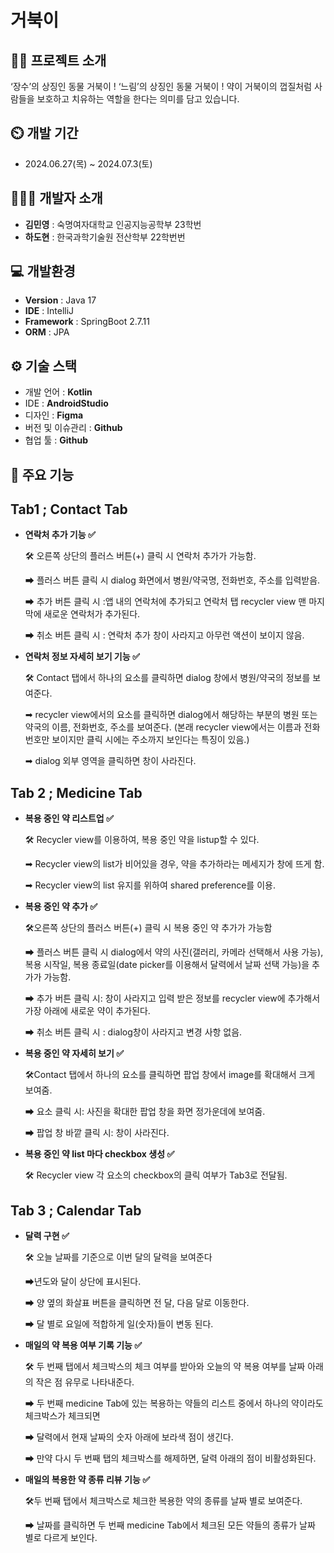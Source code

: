 # 거북이


## 👨‍🏫 프로젝트 소개
‘장수’의 상징인 동물 거북이 ! 
‘느림’의 상징인 동물 거북이 ! 
약이 거북이의 껍질처럼 사람들을 보호하고 치유하는 역할을 한다는 의미를 담고 있습니다.


## ⏲️ 개발 기간 
- 2024.06.27(목) ~ 2024.07.3(토)
  
  
## 🧑‍🤝‍🧑 개발자 소개 
- **김민영** : 숙명여자대학교 인공지능공학부 23학번 
- **하도현** : 한국과학기술원 전산학부 22학번번
  

## 💻 개발환경
- **Version** : Java 17
- **IDE** : IntelliJ
- **Framework** : SpringBoot 2.7.11
- **ORM** : JPA

## ⚙️ 기술 스택
- 개발 언어 : **Kotlin**
- IDE : **AndroidStudio**
- 디자인 : **Figma**
- 버전 및 이슈관리 : **Github**
- 협업 툴 : **Github**

## 📌 주요 기능
## Tab1 ; Contact Tab

- **연락처 추가 기능 ✅**
    
    🛠 오른쪽 상단의 플러스 버튼(+) 클릭 시 연락처 추가가 가능함.
    
    ➡ 플러스 버튼 클릭 시 dialog 화면에서 병원/약국명, 전화번호, 주소를 입력받음.
    
    ➡ 추가 버튼 클릭 시 :앱 내의 연락처에 추가되고 연락처 탭 recycler view 맨 마지막에 새로운 연락처가 추가된다.
    
    ➡ 취소 버튼 클릭 시 : 연락처 추가 창이 사라지고 아무런 액션이 보이지 않음.
    
- **연락처 정보 자세히 보기 기능 ✅**
    
    🛠 Contact 탭에서 하나의 요소를 클릭하면 dialog 창에서 병원/약국의 정보를 보여준다.
    
    ➡ recycler view에서의 요소를 클릭하면 dialog에서 해당하는 부분의 병원 또는 약국의 이름, 전화번호, 주소를 보여준다. (본래 recycler view에서는 이름과 전화번호만 보이지만 클릭 시에는 주소까지 보인다는 특징이 있음.)
    
    ➡ dialog 외부 영역을 클릭하면 창이 사라진다.
    

## Tab 2 ; Medicine Tab

- **복용 중인 약 리스트업 ✅**
    
    🛠 Recycler view를 이용하여, 복용 중인 약을 listup할 수 있다.
    
    ➡ Recycler view의 list가 비어있을 경우, 약을 추가하라는 메세지가 창에 뜨게 함.
    
    ➡ Recycler view의 list 유지를 위하여 shared preference를 이용.
    
- **복용 중인 약 추가 ✅**
    
    🛠오른쪽 상단의 플러스 버튼(+) 클릭 시 복용 중인 약 추가가 가능함
    
    ➡ 플러스 버튼 클릭 시 dialog에서 약의 사진(갤러리, 카메라 선택해서 사용 가능), 복용 시작일, 복용 종료일(date picker를 이용해서 달력에서 날짜 선택 가능)을 추가가 가능함.
    
    ➡ 추가 버튼 클릭 시: 창이 사라지고 입력 받은 정보를 recycler view에 추가해서 가장 아래에 새로운 약이 추가된다.
    
    ➡ 취소 버튼 클릭 시 : dialog창이 사라지고 변경 사항 없음.
    
- **복용 중인 약 자세히 보기 ✅**
    
    🛠Contact 탭에서 하나의 요소를 클릭하면 팝업 창에서 image를 확대해서 크게 보여줌.
    
    ➡ 요소 클릭 시: 사진을 확대한 팝업 창을 화면 정가운데에 보여줌.
    
    ➡ 팝업 창 바깥 클릭 시: 창이 사라진다.
    
- **복용 중인 약 list 마다 checkbox 생성 ✅**
    
    🛠 Recycler view 각 요소의 checkbox의 클릭 여부가 Tab3로 전달됨.
    

## Tab 3 ; Calendar Tab

- **달력 구현 ✅**
    
    🛠 오늘 날짜를 기준으로 이번 달의 달력을 보여준다
    
    ➡년도와 달이 상단에 표시된다.
    
    ➡ 양 옆의 화살표 버튼을 클릭하면 전 달, 다음 달로 이동한다.
    
    ➡ 달 별로 요일에 적합하게 일(숫자)들이 변동 된다.
    
- **매일의 약 복용 여부 기록 기능 ✅**
    
    🛠 두 번째 탭에서 체크박스의 체크 여부를 받아와 오늘의 약 복용 여부를 날짜 아래의 작은 점 유무로 나타내준다.
    
    ➡ 두 번째 medicine Tab에 있는 복용하는 약들의 리스트 중에서 하나의 약이라도 체크박스가 체크되면
    
    ➡ 달력에서 현재 날짜의 숫자 아래에 보라색 점이 생긴다.
    
    ➡ 만약 다시 두 번째 탭의 체크박스를 해제하면, 달력 아래의 점이 비활성화된다.
    
- **매일의 복용한 약 종류 리뷰 기능 ✅**
    
    🛠두 번째 탭에서 체크박스로 체크한 복용한 약의 종류를 날짜 별로 보여준다.
    
    ➡ 날짜를 클릭하면 두 번째 medicine Tab에서 체크된 모든 약들의 종류가 날짜 별로 다르게 보인다.
      

